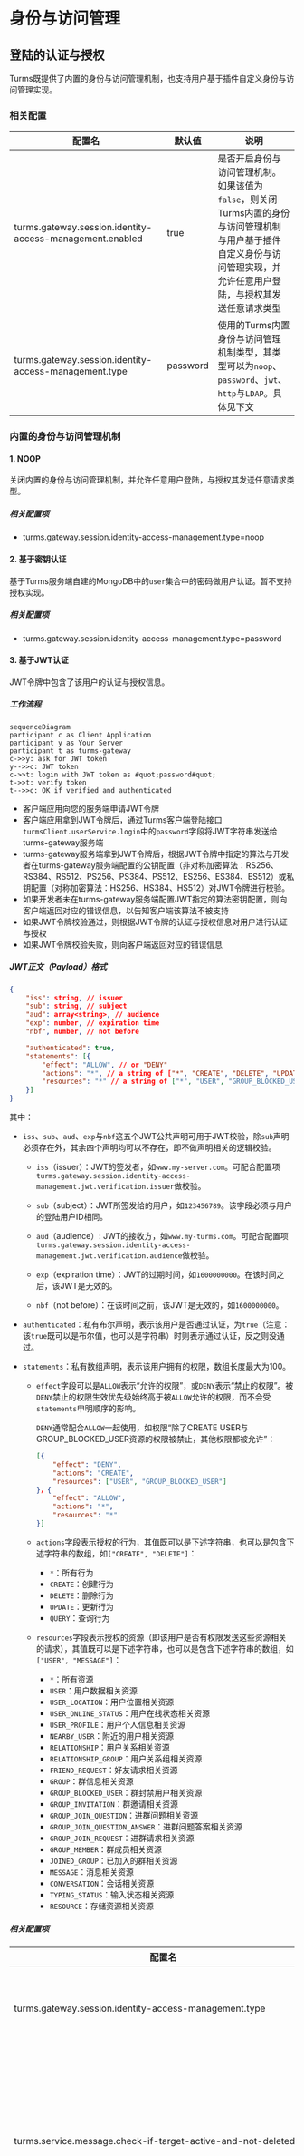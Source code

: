 # 身份与访问管理

## 登陆的认证与授权

Turms既提供了内置的身份与访问管理机制，也支持用户基于插件自定义身份与访问管理实现。

### 相关配置

| 配置名                                                   | 默认值   | 说明                                                         |
| -------------------------------------------------------- | -------- | ------------------------------------------------------------ |
| turms.gateway.session.identity-access-management.enabled | true     | 是否开启身份与访问管理机制。<br />如果该值为`false`，则关闭Turms内置的身份与访问管理机制与用户基于插件自定义身份与访问管理实现，并允许任意用户登陆，与授权其发送任意请求类型 |
| turms.gateway.session.identity-access-management.type    | password | 使用的Turms内置身份与访问管理机制类型，其类型可以为`noop`、`password`、`jwt`、`http`与`LDAP`。具体见下文 |

### 内置的身份与访问管理机制

#### 1. NOOP

关闭内置的身份与访问管理机制，并允许任意用户登陆，与授权其发送任意请求类型。

##### 相关配置项

* turms.gateway.session.identity-access-management.type=noop

#### 2. 基于密钥认证

基于Turms服务端自建的MongoDB中的`user`集合中的密码做用户认证。暂不支持授权实现。

##### 相关配置项

* turms.gateway.session.identity-access-management.type=password

#### 3. 基于JWT认证

JWT令牌中包含了该用户的认证与授权信息。

##### 工作流程

```mermaid
sequenceDiagram
participant c as Client Application
participant y as Your Server
participant t as turms-gateway
c->>y: ask for JWT token
y-->>c: JWT token
c->>t: login with JWT token as #quot;password#quot;
t->>t: verify token
t-->>c: OK if verified and authenticated
```

* 客户端应用向您的服务端申请JWT令牌
* 客户端应用拿到JWT令牌后，通过Turms客户端登陆接口`turmsClient.userService.login`中的`password`字段将JWT字符串发送给turms-gateway服务端
* turms-gateway服务端拿到JWT令牌后，根据JWT令牌中指定的算法与开发者在turms-gateway服务端配置的公钥配置（非对称加密算法：RS256、RS384、RS512、PS256、PS384、PS512、ES256、ES384、ES512）或私钥配置（对称加密算法：HS256、HS384、HS512）对JWT令牌进行校验。
* 如果开发者未在turms-gateway服务端配置JWT指定的算法密钥配置，则向客户端返回对应的错误信息，以告知客户端该算法不被支持
* 如果JWT令牌校验通过，则根据JWT令牌的认证与授权信息对用户进行认证与授权
* 如果JWT令牌校验失败，则向客户端返回对应的错误信息

##### JWT正文（Payload）格式

```json
{
    "iss": string, // issuer
    "sub": string, // subject
    "aud": array<string>, // audience
    "exp": number, // expiration time
    "nbf", number, // not before

    "authenticated": true,
    "statements": [{
        "effect": "ALLOW", // or "DENY"
        "actions": "*", // a string of ["*", "CREATE", "DELETE", "UPDATE", "QUERY"], or an array that contains these strings
        "resources": "*" // a string of ["*", "USER", "GROUP_BLOCKED_USER", ...], or an array that contains these strings
    }]
}
```

其中：

* `iss`、`sub`、`aud`、`exp`与`nbf`这五个JWT公共声明可用于JWT校验，除`sub`声明必须存在外，其余四个声明均可以不存在，即不做声明相关的逻辑校验。

  * `iss`（issuer）：JWT的签发者，如`www.my-server.com`。可配合配置项`turms.gateway.session.identity-access-management.jwt.verification.issuer`做校验。

  * `sub`（subject）：JWT所签发给的用户，如`123456789`。该字段必须与用户的登陆用户ID相同。

  * `aud`（audience）: JWT的接收方，如`www.my-turms.com`。可配合配置项`turms.gateway.session.identity-access-management.jwt.verification.audience`做校验。

  * `exp`（expiration time）：JWT的过期时间，如`1600000000`。在该时间之后，该JWT是无效的。

  * `nbf`（not before）：在该时间之前，该JWT是无效的，如`1600000000`。

* `authenticated`：私有布尔声明，表示该用户是否通过认证，为`true`（注意：该`true`既可以是布尔值，也可以是字符串）时则表示通过认证，反之则没通过。

* `statements`：私有数组声明，表示该用户拥有的权限，数组长度最大为100。

  * `effect`字段可以是`ALLOW`表示“允许的权限”，或`DENY`表示“禁止的权限”。被`DENY`禁止的权限生效优先级始终高于被`ALLOW`允许的权限，而不会受`statements`申明顺序的影响。

    `DENY`通常配合`ALLOW`一起使用，如权限“除了CREATE USER与GROUP_BLOCKED_USER资源的权限被禁止，其他权限都被允许”：

    ```json
    [{
        "effect": "DENY",
        "actions": "CREATE",
        "resources": ["USER", "GROUP_BLOCKED_USER"]
    }，{
        "effect": "ALLOW",
        "actions": "*",
        "resources": "*"
    }]
    ```

  * `actions`字段表示授权的行为，其值既可以是下述字符串，也可以是包含下述字符串的数组，如`["CREATE", "DELETE"]`：

    * `*`：所有行为
    * `CREATE`：创建行为
    * `DELETE`：删除行为
    * `UPDATE`：更新行为
    * `QUERY`：查询行为

  * `resources`字段表示授权的资源（即该用户是否有权限发送这些资源相关的请求），其值既可以是下述字符串，也可以是包含下述字符串的数组，如`["USER", "MESSAGE"]`：

    * `*`：所有资源
    * `USER`：用户数据相关资源
    * `USER_LOCATION`：用户位置相关资源
    * `USER_ONLINE_STATUS`：用户在线状态相关资源
    * `USER_PROFILE`：用户个人信息相关资源
    * `NEARBY_USER`：附近的用户相关资源
    * `RELATIONSHIP`：用户关系相关资源
    * `RELATIONSHIP_GROUP`：用户关系组相关资源
    * `FRIEND_REQUEST`：好友请求相关资源
    * `GROUP`：群信息相关资源
    * `GROUP_BLOCKED_USER`：群封禁用户相关资源
    * `GROUP_INVITATION`：群邀请相关资源
    * `GROUP_JOIN_QUESTION`：进群问题相关资源
    * `GROUP_JOIN_QUESTION_ANSWER`：进群问题答案相关资源
    * `GROUP_JOIN_REQUEST`：进群请求相关资源
    * `GROUP_MEMBER`：群成员相关资源
    * `JOINED_GROUP`：已加入的群相关资源
    * `MESSAGE`：消息相关资源
    * `CONVERSATION`：会话相关资源
    * `TYPING_STATUS`：输入状态相关资源
    * `RESOURCE`：存储资源相关资源

##### 相关配置项

| 配置名                                                       | 默认值                    | 说明                                                         |
| ------------------------------------------------------------ | ------------------------- | ------------------------------------------------------------ |
| turms.gateway.session.identity-access-management.type        | password                  | 设置为`jwt`以开启基于JWT的身份与访问管理机制                 |
| turms.service.message.check-if-target-active-and-not-deleted | true                      | 使用`JWT`机制时，需要将该配置项设置成`false`，否则因为Turms的数据库中并不存在该用户，因此用户将无法发送消息 |
| turms.gateway.session.identity-access-management.jwt.verification.issuer |                           | 该值不为空时，校验JWT的签发者是否等同于该值                  |
| turms.gateway.session.identity-access-management.jwt.verification.audience |                           | 该值不为空时，校验JWT的接收方是否包含该值                    |
| turms.gateway.session.identity-access-management.jwt.verification.custom-payload-claims |                           | 该值不为空时，校验JWT中的私有声明是否与该值匹配              |
| turms.gateway.session.identity-access-management.jwt.authentication.expectation.custom-payload-claims | { "authenticated": true } | 在JWT的私有声明中匹配该值，如果匹配成功，则表明该用户已被认证 |
| turms.gateway.session.identity-access-management.jwt.algorithm.hmac256.file-path |                           | 密钥文件路径。开发者只用配置该密钥或下文的P12中的一组        |
| turms.gateway.session.identity-access-management.jwt.algorithm.hmac256.p12.file-path |                           | PKCS#12文件路径                                              |
| turms.gateway.session.identity-access-management.jwt.algorithm.hmac256.p12.password |                           | PKCS#12密钥                                                  |
| turms.gateway.session.identity-access-management.jwt.algorithm.hmac256.p12.key-alias |                           | 密钥别名                                                     |
| turms.gateway.session.identity-access-management.jwt.algorithm.hmac256.p12.key-password |                           | 密钥密码。为空时，默认等同于PKCS#12密钥                      |
| turms.gateway.session.identity-access-management.jwt.algorithm.rsa256.pem-file-path |                           | PEM文件路径。开发者只用配置该PEM或下文的P12中的一组          |
| turms.gateway.session.identity-access-management.jwt.algorithm.rsa256.p12.file-path |                           | PKCS#12文件路径                                              |
| turms.gateway.session.identity-access-management.jwt.algorithm.rsa256.p12.password |                           | PKCS#12密钥                                                  |
| turms.gateway.session.identity-access-management.jwt.algorithm.rsa256.p12.key-alias |                           | 公钥别名                                                     |
| rsa384/rsa512/ps256/ps384/ps512/ecdsa256/ecdsa384/ecdsa512的配置与上述的`rsa256`一样 |                           |                                                              |

#### 4. 基于外部HTTP响应的身份与访问管理机制

HTTP响应中包含了该用户的认证与授权信息。

##### 工作流程

```mermaid
sequenceDiagram
participant c as Client Application
participant t as turms-gateway
participant y as Your Server
c->>t: login
t->>y: user information
y-->>t: authentication and authorization
t-->>c: OK if authenticated
```

* 客户端通过Turms客户端登陆接口`turmsClient.userService.login`向turms-gateway服务端发送登陆请求

* turms-gateway服务端会向您的HTTP服务端发送HTTP请求，且请求正文格式为：

  ```json
  {
      "version": 1,
      "userId": number,
      "password": string,
      "loggingInDeviceType": string,
      "deviceDetails": object,
      "userStatus": string,
      "location": string,
      "ip": string
  }
  ```

* 您的HTTP服务端按照下文的“HTTP响应格式”返回该用户的认证与授权信息

* turms-gateway根据该HTTP响应对用户进行认证与授权

##### HTTP响应格式

```json
{
    "authenticated": true,
    "statements": [{
        "effect": "ALLOW", // or "DENY"
        "actions": "*", // a string of ["*", "CREATE", "DELETE", "UPDATE", "QUERY"], or an array that contains these strings
        "resources": "*" // a string of ["*", "USER", "GROUP_BLOCKED_USER", ...], or an array that contains these strings
    }]
}
```

`authenticated`与`statements`两个字段的含义与上文JWT正文中对应声明的含义相同，故不赘述。

##### 相关配置项

| 配置名                                                       | 默认值                    | 说明                                                         |
| ------------------------------------------------------------ | ------------------------- | ------------------------------------------------------------ |
| turms.gateway.session.identity-access-management.type        | password                  | 设置为`http`以开启基于外部HTTP响应的身份与访问管理机制       |
| turms.service.message.check-if-target-active-and-not-deleted | true                      | 使用`HTTP`机制时，需要将该配置项设置成`false`，否则因为Turms的数据库中并不存在该用户，因此用户将无法发送消息 |
| turms.gateway.session.identity-access-management.http.request.url | ""                        | 请求URL                                                      |
| turms.gateway.session.identity-access-management.http.request.headers | true                      | 附加的请求头                                                 |
| turms.gateway.session.identity-access-management.http.request.http-method | GET                       | 请求方法                                                     |
| turms.gateway.session.identity-access-management.http.request.timeout-millis | 30000                     | 请求超时时长                                                 |
| turms.gateway.session.identity-access-management.http.authentication.response-expectation.status-codes | "2??"                     | 在响应状态码中匹配该值，如果匹配成功，则继续进行其他匹配，否则认证失败 |
| turms.gateway.session.identity-access-management.http.authentication.response-expectation.headers |                           | 在响应头中匹配该值，如果匹配成功，则继续进行其他匹配，否则认证失败 |
| turms.gateway.session.identity-access-management.http.authentication.response-expectation.body-fields | { "authenticated": true } | 在响应正文中匹配该值，如果匹配成功，则继续进行其他匹配，否则认证失败 |

#### 5. 基于LDAP认证

##### 工作流程

```mermaid
sequenceDiagram
participant c as Client Application
participant t as turms-gateway
participant l as LDAP Server

c->>t: login
t->>l: search user DN by user ID
l-->>t: result entries
alt count is 0
	t-->>c: unauthenticated
else count is more than 1
	t-->>c: internal error
else count is 1
	t->>l: bind by found user DN and password
	l-->>t: result code
	alt result code is 49
		t-->>c: unauthenticated
	else result code is 0
		t-->>c: authenticated
	else
		t-->>c: internal error
	end
end
```

1. 客户端通过Turms客户端登陆接口`turmsClient.userService.login`向turms-gateway服务端发送登陆请求。

2. turms-gateway获取到客户端发来的登陆请求参数后，会使用登陆请求中的`userId`参数，与turms-gateway系统中配置的参数（如下文将会提到的`baseDn`与`searchFilter`），去构造LDAP中的search请求，以查询`userId`对应的用户DN。

3. 当turms-gateway获取到LDAP响应的search结果时，turms-gateway会校验search结果的entries数量：

   1. 如果数量为0，则说明账号不存在，因此响应客户端未授权；
   2. 如果数量为1，则说明用户登陆请求中的`userId`匹配到了对应的DN。turms-gateway会使用该用户DN与用户登陆请求中的`password`参数，向LDAP服务端发送bind登陆操作：
      1. 如果结果码（result code）为49（无效凭证），则响应客户端未授权。
      2. 如果状态码为0（登陆成功0，则响应客户端已授权。
      3. 如果为其他状态码，则响应客户端系统内部异常。
   3. 如果数量大于1，则说明系统配置的`searchFilter`参数异常，需要重新配置，因此响应系统内部异常。

   **注意：一个LDAP用户的Turms用户ID值是由LDAP系统管理员配置的，并不是由Turms服务端配置的，且要求该值必须大于0，无其他条件限制。**

##### 相关配置项

| 配置名                                                       | 默认值          | 说明                                                         |
| ------------------------------------------------------------ | --------------- | ------------------------------------------------------------ |
| turms.gateway.session.identity-access-management.type        | password        | 设置为`ldap`以开启基于LDAP的身份与访问管理机制               |
| turms.gateway.session.identity-access-management.ldap.base-dn | ""              | 基准目录。如`dc=turms,dc=im`                                 |
| turms.gateway.session.identity-access-management.ldap.admin.host | localhost       | 用于管理员相关操作的LDAP服务端地址                           |
| turms.gateway.session.identity-access-management.ldap.admin.port | 389             | 用于管理员相关操作的LDAP服务端端口号                         |
| turms.gateway.session.identity-access-management.ldap.admin.ssl.... |                 | 用于管理员相关操作的LDAP的SSL相关配置                        |
| turms.gateway.session.identity-access-management.ldap.admin.username | ""              | 管理员用户名                                                 |
| turms.gateway.session.identity-access-management.ldap.admin.password | ""              | 管理员密码                                                   |
| turms.gateway.session.identity-access-management.ldap.user.host | localhost       | 用于用户相关操作的LDAP服务端地址                             |
| turms.gateway.session.identity-access-management.ldap.user.port | 389             | 用于用户相关操作的LDAP服务端端口号                           |
| turms.gateway.session.identity-access-management.ldap.user.ssl.... |                 | 用于用户相关操作的LDAP的SSL相关配置                          |
| turms.gateway.session.identity-access-management.ldap.user.search-filter | "uid=${userId}" | 搜索过滤条件。turms-gateway根据该搜索语句去LDAP系统中匹配对应的用户DN。<br />`${userId}`是用户ID占位符，在条件被使用时，会被替换成用户登陆请求中的`userId`。 |

**提醒：配置中提到的`管理员`其实并不一定要是LDAP系统的管理员，只要被指定的LDAP用户拥有search查询系统中条目的权限即可。**

### 基于插件的自定义身份与访问管理实现

认证插件接口：`im.turms.gateway.infra.plugin.extension.UserAuthenticator`

授权插件接口：TODO

读者可以参考[插件实现](https://turms-im.github.io/docs/zh-CN/server/development/plugin#%E6%8F%92%E4%BB%B6%E5%AE%9E%E7%8E%B0)，实现上述插件接口。

## 业务逻辑的认证与授权

对于客户端发来的权限信息，Turms服务端的态度是“客户端传来的权限信息均不可信”，因此Turms服务端会根据您在Turms服务端处所设定的业务配置，自行做各种必要的权限判断。

以“修改已发送消息”功能为例，该行为会触发一系列判定逻辑。Turms会先判断目标消息是否确实是由该用户发出的，再根据您在Turms服务端配置的`allowEditMessageBySender`（默认为true），来判断是否允许用户修改已发送消息，若您设置其为false，则在客户端处会捕获到一个`ResponseException`（Kotlin）或`ResponseError`（JavaScript/Swift）对象，而它由业务状态码模型`ResponseStatusCode`表示（由`code`与`reason`描述信息组成）。

再比如对于一个“简单”的“发送消息”请求，Turms服务端就会判断该消息发送用户是否处于激活状态、是否设置了“允许发送消息给陌生人（非关系人）”、消息发送者是否在黑名单中。如果接收方是群组，那么消息发送者是否是群成员，并且是否处于禁言状态等等逻辑判断。而您仅仅只需调用一个`sendMessage(...)`接口即可。